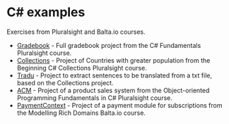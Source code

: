 # C# examples
Exercises from Pluralsight and Balta.io courses.

* [Gradebook](https://github.com/sheilagomes/Csharp-examples/tree/main/gradebook) - Full gradebook project from the C# Fundamentals Pluralsight course.
* [Collections](https://github.com/sheilagomes/Csharp-examples/tree/main/collections) - Project of Countries with greater population from the Beginning C# Collections Pluralsight course.
* [Tradu](https://github.com/sheilagomes/Csharp-examples/tree/main/tradu) - Project to extract sentences to be translated from a txt file, based on the Collections project.
* [ACM](https://github.com/sheilagomes/Csharp-examples/tree/main/ACM) - Project of a product sales system from the Object-oriented Programming Fundamentals in C# Pluralsight course.
* [PaymentContext](https://github.com/sheilagomes/Csharp-examples/tree/main/PaymentContext) - Project of a payment module for subscriptions from the Modelling Rich Domains Balta.io course.

